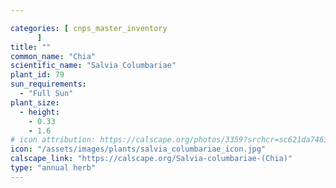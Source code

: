 ```yaml
---

categories: [ cnps_master_inventory
      ]
title: ""
common_name: "Chia"
scientific_name: "Salvia Columbariae"
plant_id: 79
sun_requirements:
  - "Full Sun"
plant_size:
  - height: 
    - 0.33
    - 1.6
# icon attribution: https://calscape.org/photos/3359?srchcr=sc621da74632284 
icon: "/assets/images/plants/salvia_columbariae_icon.jpg" 
calscape_link: "https://calscape.org/Salvia-columbariae-(Chia)"
type: "annual herb"
---
```



